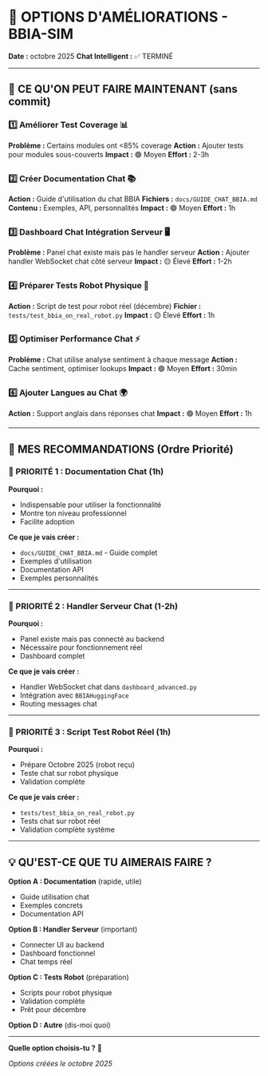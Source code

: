 # 🎯 OPTIONS D'AMÉLIORATIONS - BBIA-SIM

**Date :** octobre 2025
**Chat Intelligent :** ✅ TERMINÉ

---

## 🎯 CE QU'ON PEUT FAIRE MAINTENANT (sans commit)

### 1️⃣ **Améliorer Test Coverage** 📊
**Problème :** Certains modules ont <85% coverage
**Action :** Ajouter tests pour modules sous-couverts
**Impact :** 🟢 Moyen
**Effort :** 2-3h

### 2️⃣ **Créer Documentation Chat** 📚
**Action :** Guide d'utilisation du chat BBIA
**Fichiers :** `docs/GUIDE_CHAT_BBIA.md`
**Contenu :** Exemples, API, personnalités
**Impact :** 🟢 Moyen
**Effort :** 1h

### 3️⃣ **Dashboard Chat Intégration Serveur** 🖥️
**Problème :** Panel chat existe mais pas le handler serveur
**Action :** Ajouter handler WebSocket chat côté serveur
**Impact :** 🟡 Élevé
**Effort :** 1-2h

### 4️⃣ **Préparer Tests Robot Physique** 🤖
**Action :** Script de test pour robot réel (décembre)
**Fichier :** `tests/test_bbia_on_real_robot.py`
**Impact :** 🟡 Élevé
**Effort :** 1h

### 5️⃣ **Optimiser Performance Chat** ⚡
**Problème :** Chat utilise analyse sentiment à chaque message
**Action :** Cache sentiment, optimiser lookups
**Impact :** 🟢 Moyen
**Effort :** 30min

### 6️⃣ **Ajouter Langues au Chat** 🌍
**Action :** Support anglais dans réponses chat
**Impact :** 🟢 Moyen
**Effort :** 1h

---

## 🎯 MES RECOMMANDATIONS (Ordre Priorité)

### 🥇 PRIORITÉ 1 : Documentation Chat (1h)

**Pourquoi :**
- Indispensable pour utiliser la fonctionnalité
- Montre ton niveau professionnel
- Facilite adoption

**Ce que je vais créer :**
- `docs/GUIDE_CHAT_BBIA.md` - Guide complet
- Exemples d'utilisation
- Documentation API
- Exemples personnalités

---

### 🥈 PRIORITÉ 2 : Handler Serveur Chat (1-2h)

**Pourquoi :**
- Panel existe mais pas connecté au backend
- Nécessaire pour fonctionnement réel
- Dashboard complet

**Ce que je vais créer :**
- Handler WebSocket chat dans `dashboard_advanced.py`
- Intégration avec `BBIAHuggingFace`
- Routing messages chat

---

### 🥉 PRIORITÉ 3 : Script Test Robot Réel (1h)

**Pourquoi :**
- Prépare Octobre 2025 (robot reçu)
- Teste chat sur robot physique
- Validation complète

**Ce que je vais créer :**
- `tests/test_bbia_on_real_robot.py`
- Tests chat sur robot réel
- Validation complète système

---

## 💡 QU'EST-CE QUE TU AIMERAIS FAIRE ?

**Option A : Documentation** (rapide, utile)
- Guide utilisation chat
- Exemples concrets
- Documentation API

**Option B : Handler Serveur** (important)
- Connecter UI au backend
- Dashboard fonctionnel
- Chat temps réel

**Option C : Tests Robot** (préparation)
- Scripts pour robot physique
- Validation complète
- Prêt pour décembre

**Option D : Autre** (dis-moi quoi)

---

**Quelle option choisis-tu ?** 🎯

*Options créées le octobre 2025*

